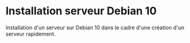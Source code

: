 # Installation serveur Debian 10
Installation d'un serveur sur Debian 10 dans le cadre d'une création d'un serveur rapidement.

